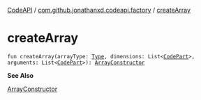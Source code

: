 [CodeAPI](../index.md) / [com.github.jonathanxd.codeapi.factory](index.md) / [createArray](.)

# createArray

`fun createArray(arrayType: `[`Type`](http://docs.oracle.com/javase/6/docs/api/java/lang/reflect/Type.html)`, dimensions: List<`[`CodePart`](../com.github.jonathanxd.codeapi/-code-part/index.md)`>, arguments: List<`[`CodePart`](../com.github.jonathanxd.codeapi/-code-part/index.md)`>): `[`ArrayConstructor`](../com.github.jonathanxd.codeapi.base/-array-constructor/index.md)

**See Also**

[ArrayConstructor](../com.github.jonathanxd.codeapi.base/-array-constructor/index.md)

